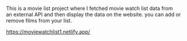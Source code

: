 This is a movie list project where I fetched movie watch list data from          
an external API and then display the data on the website. you can add or remove films from your list.                                                                                                               
 
https://moviewatchlist1.netlify.app/      
